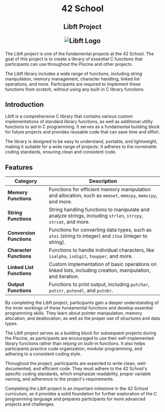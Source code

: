 <h1 align=center>
  42 School
 </h1>

<h2 align=center>
Libft Project

![Libft Logo](https://game.42sp.org.br/static/assets/achievements/libftm.png)

  </h2>
The Libft project is one of the fundamental projects at the 42 School. The goal of this project is to create a library of essential C functions that participants can use throughout the Piscine and other projects.

The Libft library includes a wide range of functions, including string manipulation, memory management, character handling, linked list operations, and more. Participants are required to implement these functions from scratch, without using any built-in C library functions.

## Introduction

Libft is a comprehensive C library that contains various custom implementations of standard library functions, as well as additional utility functions to aid in C programming. It serves as a fundamental building block for future projects and provides reusable code that can save time and effort.

The library is designed to be easy to understand, portable, and lightweight, making it suitable for a wide range of projects. It adheres to the norminette coding standards, ensuring clean and consistent code.

## Features

| Category              | Description                                                                                                  |
|-----------------------|--------------------------------------------------------------------------------------------------------------|
| **Memory Functions**  | Functions for efficient memory manipulation and allocation, such as `memset`, `memcpy`, `memccpy`, and more.  |
| **String Functions**  | String handling functions to manipulate and analyze strings, including `strlen`, `strcpy`, `strcat`, and more. |
| **Conversion Functions** | Functions for converting data types, such as `atoi` (string to integer) and `itoa` (integer to string).      |
| **Character Functions** | Functions to handle individual characters, like `isalpha`, `isdigit`, `toupper`, and more.                   |
| **Linked List Functions** | Custom implementation of basic operations on linked lists, including creation, manipulation, and iteration.  |
| **Output Functions**  | Functions to print output, including `putchar`, `putstr`, `putendl`, and `putnbr`.                            |

By completing the Libft project, participants gain a deeper understanding of the inner workings of these fundamental functions and develop essential programming skills. They learn about pointer manipulation, memory allocation, and deallocation, as well as the proper use of structures and data types.

The Libft project serves as a building block for subsequent projects during the Piscine, as participants are encouraged to use their self-implemented library functions rather than relying on built-in functions. It also helps participants practice code organization, modular programming, and adhering to a consistent coding style.

Throughout the project, participants are expected to write clean, well-documented, and efficient code. They must adhere to the 42 School's specific coding standards, which emphasize readability, proper variable naming, and adherence to the project's requirements.

Completing the Libft project is an important milestone in the 42 School curriculum, as it provides a solid foundation for further exploration of the C programming language and prepares participants for more advanced projects and challenges.

